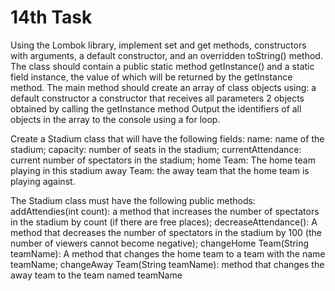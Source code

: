 # 14th Task

Using the Lombok library, implement set and get methods, constructors with arguments, a default constructor, and an overridden toString() method.
The class should contain a public static method getInstance() and a static field instance, the value of which will be returned by the getInstance method.
The main method should create an array of class objects using:
 a default constructor
 a constructor that receives all parameters
 2 objects obtained by calling the getInstance method
Output the identifiers of all objects in the array to the console using a for loop.

Create a Stadium class that will have the following fields:
name: name of the stadium;
capacity: number of seats in the stadium;
currentAttendance: current number of spectators in the stadium;
home Team: The home team playing in this stadium
away Team: the away team that the home team is playing against.

The Stadium class must have the following public methods: addAttendies(int count): a method that increases the number of spectators in the stadium by count (if there are free places);
decreaseAttendance(): A method that decreases the number of spectators in the stadium by 100 (the number of viewers cannot become negative); 
changeHome Team(String teamName): A method that changes the home team to a team with the name teamName;
changeAway Team(String teamName): method that changes the away team to the team named teamName
